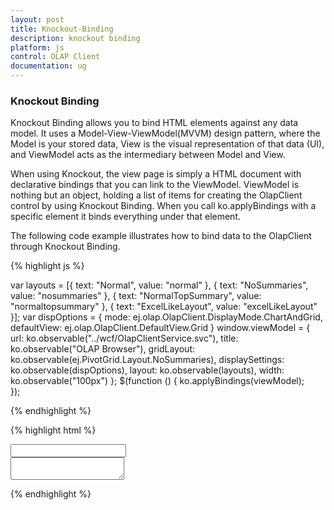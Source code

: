```yaml
---
layout: post
title: Knockout-Binding
description: knockout binding
platform: js
control: OLAP Client
documentation: ug
---
```


### Knockout Binding

Knockout Binding allows you to bind HTML elements against any data model. It uses a Model-View-ViewModel(MVVM) design pattern, where the Model is your stored data, View is the visual representation of that data (UI), and ViewModel acts as the intermediary between Model and View.

When using Knockout, the view page is simply a HTML document with declarative bindings that you can link to the ViewModel. ViewModel is nothing but an object, holding a list of items for creating the OlapClient control by using Knockout Binding. When you call ko.applyBindings with a specific element it binds everything under that element.

The following code example illustrates how to bind data to the OlapClient through Knockout Binding.

{% highlight js %}

var layouts = [{ text: "Normal", value: "normal" }, { text: "NoSummaries", value: "nosummaries" }, { text: "NormalTopSummary", value: "normaltopsummary" }, { text: "ExcelLikeLayout", value: "excelLikeLayout" }];
var dispOptions = {
    mode: ej.olap.OlapClient.DisplayMode.ChartAndGrid,
    defaultView: ej.olap.OlapClient.DefaultView.Grid
}
window.viewModel = {
    url: ko.observable("../wcf/OlapClientService.svc"),
    title: ko.observable("OLAP Browser"),
    gridLayout: ko.observable(ej.PivotGrid.Layout.NoSummaries),
    displaySettings: ko.observable(dispOptions),
    layout: ko.observable(layouts),
    width: ko.observable("100px")
};
$(function () {
    ko.applyBindings(viewModel);            
});

{% endhighlight %}

{% highlight html %}

<div id="OlapClient" data-bind="ejOlapClient: { url: url, title: title, gridLayout: gridLayout, displaySettings: displaySettings, chartLoad: 'setChartProperties' }" />
    
<div>
     <input type="text" id="gLayout" name="name" data-bind="ejDropDownList: {dataSource: layout, value: gridLayout, width: width}" />
</div>

<div>
     <textarea type="text" name="slide" value="" data-bind="value: title"></textarea>
</div>

{% endhighlight %}



